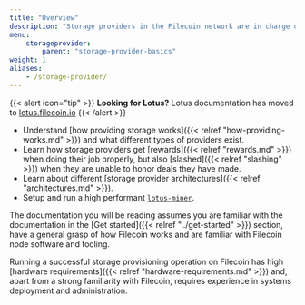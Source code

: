 ```yaml
---
title: "Overview"
description: "Storage providers in the Filecoin network are in charge of storing, providing content and issuing new blocks."
menu:
    storageprovider:
        parent: "storage-provider-basics"
weight: 1
aliases:
    - /storage-provider/
---
```


{{< alert icon="tip" >}}
**Looking for Lotus?**
Lotus documentation has moved to [lotus.filecoin.io](https://lotus.filecoin.io)
{{< /alert >}}

- Understand [how providing storage works]({{< relref "how-providing-works.md" >}}) and what different types of providers exist.
- Learn how storage providers get [rewards]({{< relref "rewards.md" >}}) when doing their job properly, but also [slashed]({{< relref "slashing" >}}) when they are unable to honor deals they have made.
- Learn about different [storage provider architectures]({{< relref "architectures.md" >}}).
- Setup and run a high performant [`lotus-miner`](https://lotus.filecoin.io/docs/storage-providers/overview/).

The documentation you will be reading assumes you are familiar with the documentation in the [Get started]({{< relref "../get-started" >}}) section, have a general grasp of how Filecoin works and are familiar with Filecoin node software and tooling.

Running a successful storage provisioning operation on Filecoin has high [hardware requirements]({{< relref "hardware-requirements.md" >}}) and, apart from a strong familiarity with Filecoin, requires experience in systems deployment and administration.
